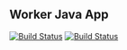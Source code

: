 ## Worker Java App

[![Build Status](http://127.0.0.1:8080/buildStatus/icon?job=instavote%2Fworker-build)](http://127.0.0.1:8080/job/instavote/job/worker-build/)
[![Build Status](http://127.0.0.1:8080/buildStatus/icon?job=instavote%2Fworker-test&subject=UnitTest)](http://127.0.0.1:8080/job/instavote/job/worker-test/)
